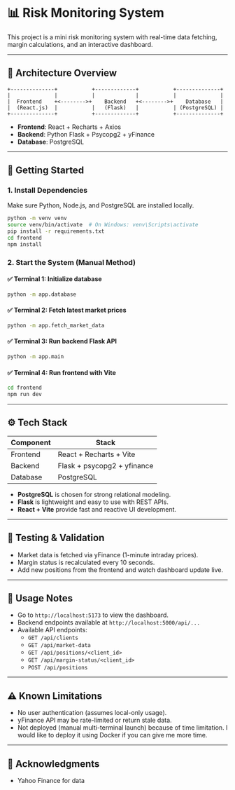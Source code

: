 # 📊 Risk Monitoring System

This project is a mini risk monitoring system with real-time data fetching, margin calculations, and an interactive dashboard.

---

## 🧱 Architecture Overview

```
+--------------+           +-------------+           +--------------+
|              |           |             |           |              |
|  Frontend    +<-------->+    Backend   +<-------->+    Database   |
|  (React.js)  |           |   (Flask)   |           | (PostgreSQL) |
+--------------+           +-------------+           +--------------+
```

- **Frontend**: React + Recharts + Axios
- **Backend**: Python Flask + Psycopg2 + yFinance
- **Database**: PostgreSQL

---

## 🚀 Getting Started

### 1. Install Dependencies
Make sure Python, Node.js, and PostgreSQL are installed locally.

```bash
python -m venv venv
source venv/bin/activate  # On Windows: venv\Scripts\activate
pip install -r requirements.txt
cd frontend
npm install
```

### 2. Start the System (Manual Method)

#### ✅ Terminal 1: Initialize database
```bash
python -m app.database
```

#### ✅ Terminal 2: Fetch latest market prices
```bash
python -m app.fetch_market_data
```

#### ✅ Terminal 3: Run backend Flask API
```bash
python -m app.main
```

#### ✅ Terminal 4: Run frontend with Vite
```bash
cd frontend
npm run dev
```

---

## ⚙️ Tech Stack

| Component | Stack |
|----------|--------|
| Frontend | React + Recharts + Vite |
| Backend  | Flask + psycopg2 + yfinance |
| Database | PostgreSQL |

- **PostgreSQL** is chosen for strong relational modeling.
- **Flask** is lightweight and easy to use with REST APIs.
- **React + Vite** provide fast and reactive UI development.

---

## 🧪 Testing & Validation

- Market data is fetched via yFinance (1-minute intraday prices).
- Margin status is recalculated every 10 seconds.
- Add new positions from the frontend and watch dashboard update live.

---

## 🧩 Usage Notes

- Go to `http://localhost:5173` to view the dashboard.
- Backend endpoints available at `http://localhost:5000/api/...`
- Available API endpoints:
  - `GET /api/clients`
  - `GET /api/market-data`
  - `GET /api/positions/<client_id>`
  - `GET /api/margin-status/<client_id>`
  - `POST /api/positions`

---

## ⚠️ Known Limitations

- No user authentication (assumes local-only usage).
- yFinance API may be rate-limited or return stale data.
- Not deployed (manual multi-terminal launch) because of time limitation. I would like to deploy it using Docker if you can give me more time.

---

## 🙌 Acknowledgments

- Yahoo Finance for data


